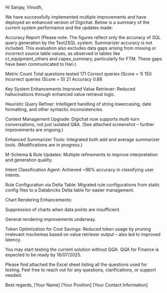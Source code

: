 Hi Sanjay, Vinodh,

We have successfully implemented multiple improvements and have deployed an enhanced version of Digichat. Below is a summary of the current system performance and the updates made:

Accuracy Report
(Please note: The figures reflect only the accuracy of SQL query generation by the Text2SQL system. Summarizer accuracy is not included. This evaluation also excludes data gaps arising from missing or incorrect source table values, as observed in tables like ct_equipment_others and capex_summary, particularly for FTM. These gaps have been communicated to Hari.)

Metric	Count
Total questions tested	171
Correct queries (Score = 1)	150
Incorrect queries (Score = 0)	21
Accuracy	0.88

Key System Enhancements
Improved Value Retriever:
Reduced hallucinations through enhanced value retrieval logic.

Heuristic Query Refiner:
Intelligent handling of string lowercasing, date formatting, and other syntactic inconsistencies.

Context Management Upgrade:
Digichat now supports multi-turn conversations, not just isolated Q&A.
(See attached screenshot – further improvements are ongoing.)

Enhanced Summarizer Tools:
Integrated both add and average summarizer tools.
(Modifications are in progress.)

M-Schema & Rule Updates:
Multiple refinements to improve interpretation and generation quality.

Intent Classification Agent:
Achieved ~98% accuracy in classifying user intents.

Rule Configuration via Delta Table:
Migrated rule configurations from static config files to a Databricks Delta table for easier management.

Chart Rendering Enhancements:

Suppression of charts when data points are insufficient.

General rendering improvements underway.

Token Optimization for Cost Savings:
Reduced token usage by pruning irrelevant mschemas based on value retriever output – also led to improved latency.

You may start testing the current solution without QQA.
QQA for Finance is expected to be ready by 16/07/2025.

Please find attached the Excel sheet listing all the questions used for testing.
Feel free to reach out for any questions, clarifications, or support needed.

Best regards,
[Your Name]
[Your Position]
[Your Contact Information]
